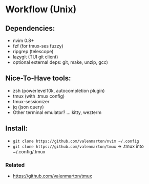 # Workflow (Unix)

## Dependencies:

- nvim 0.8+
- fzf (for tmux-ses fuzzy)
- ripgrep (telescope)
- lazygit (TUI git client)
- optional external deps: git, make, unzip, gcc)

## Nice-To-Have tools:

- zsh (powerlevel10k, autocompletion plugin)
- tmux (with .tmux config)
- tmux-sessionizer
- jq (json query)
- Other terminal emulator? ... kitty, wezterm

## Install:
- `git clone https://github.com/valenmarton/nvim ~/.config`
- `git clone https://github.com/valenmarton/tmux` -> .tmux into ~/.config/.tmux
  

### Related

- https://github.com/valenmarton/tmux
